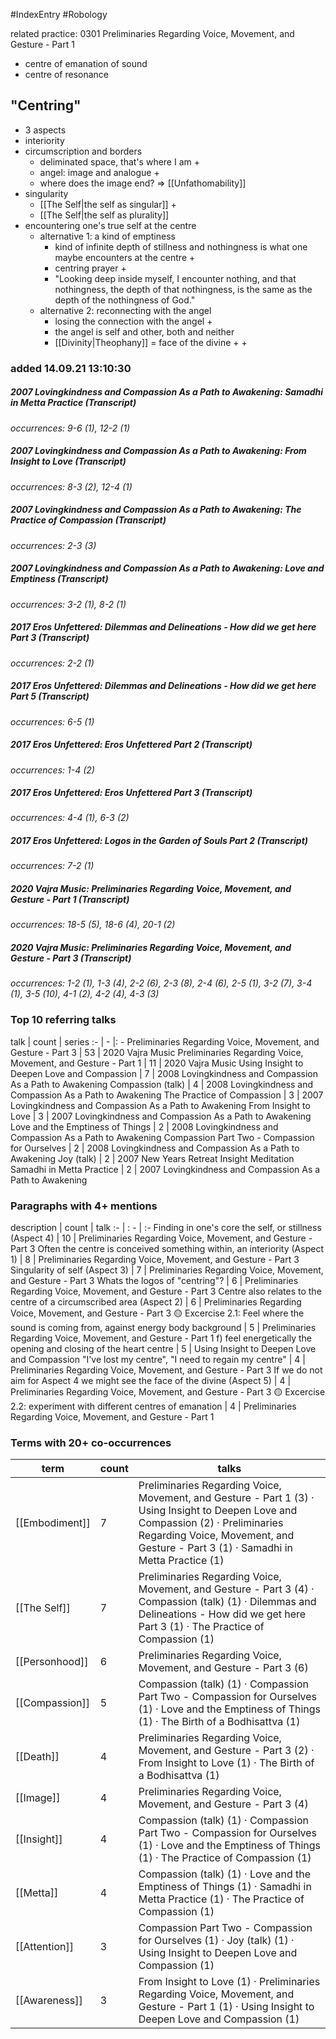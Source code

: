 #IndexEntry #Robology

related practice: <a aria-label-position="top" aria-label="0301 Preliminaries Regarding Voice, Movement, and Gesture - Part 1 > ^14-1" data-href="0301 Preliminaries Regarding Voice, Movement, and Gesture - Part 1#^14-1" class="internal-link">0301 Preliminaries Regarding Voice, Movement, and Gesture - Part 1</a>
- centre of emanation of sound
- centre of resonance

## "Centring"
- <a aria-label-position="top" aria-label="Preliminaries Regarding Voice, Movement, and Gesture - Part 3 > 0303 Preliminaries Regarding Voice Movement and Gesture - Part 3 2-2 2-2 Whats the logos of centring" data-href="Preliminaries Regarding Voice, Movement, and Gesture - Part 3#0303 Preliminaries Regarding Voice Movement and Gesture - Part 3 2-2 2-2 Whats the logos of centring" class="internal-link">3 aspects</a>
- interiority
- circumscription and borders
	- deliminated space, that's where I am <a aria-label-position="top" aria-label="0303 Preliminaries Regarding Voice, Movement, and Gesture - Part 3 > ^2-4" data-href="0303 Preliminaries Regarding Voice, Movement, and Gesture - Part 3#^2-4" class="internal-link">+</a>
	- angel: image and analogue <a aria-label-position="top" aria-label="0303 Preliminaries Regarding Voice, Movement, and Gesture - Part 3 > ^2-5" data-href="0303 Preliminaries Regarding Voice, Movement, and Gesture - Part 3#^2-5" class="internal-link">+</a>
	- where does the image end? => [[Unfathomability]]
- singularity
	- [[The Self|the self as singular]] <a aria-label-position="top" aria-label="0303 Preliminaries Regarding Voice, Movement, and Gesture - Part 3 > ^3-1" data-href="0303 Preliminaries Regarding Voice, Movement, and Gesture - Part 3#^3-1" class="internal-link">+</a>
	- [[The Self|the self as plurality]]
- encountering one's true self at the centre
	- alternative 1: a kind of <a data-href="emptiness" class="internal-link">emptiness</a>
		- kind of infinite depth of stillness and nothingness is what one maybe encounters at the centre <a aria-label-position="top" aria-label="0303 Preliminaries Regarding Voice, Movement, and Gesture - Part 3 > ^3-5" data-href="0303 Preliminaries Regarding Voice, Movement, and Gesture - Part 3#^3-5" class="internal-link">+</a>
		- centring prayer <a aria-label-position="top" aria-label="0303 Preliminaries Regarding Voice, Movement, and Gesture - Part 3 > ^4-1" data-href="0303 Preliminaries Regarding Voice, Movement, and Gesture - Part 3#^4-1" class="internal-link">+</a>
		- "Looking deep inside myself, I encounter nothing, and that nothingness, the depth of that nothingness, is the same as the depth of the nothingness of God."
	- alternative 2: reconnecting with the angel
		- losing the connection with the angel <a aria-label-position="top" aria-label="0303 Preliminaries Regarding Voice, Movement, and Gesture - Part 3 > ^2-1" data-href="0303 Preliminaries Regarding Voice, Movement, and Gesture - Part 3#^2-1" class="internal-link">+</a>
		- the angel is self and other, both and neither
		- [[Divinity|Theophany]] = face of the divine <a aria-label-position="top" aria-label="0303 Preliminaries Regarding Voice, Movement, and Gesture - Part 3 > ^2-1" data-href="0303 Preliminaries Regarding Voice, Movement, and Gesture - Part 3#^2-1" class="internal-link">+</a> <a aria-label-position="top" aria-label="0303 Preliminaries Regarding Voice, Movement, and Gesture - Part 3 > ^4-3" data-href="0303 Preliminaries Regarding Voice, Movement, and Gesture - Part 3#^4-3" class="internal-link">+</a>

### added 14.09.21 13:10:30

##### 2007 Lovingkindness and Compassion As a Path to Awakening: Samadhi in Metta Practice <a aria-label-position="top" aria-label="0122 Samadhi in Metta Practice" data-href="0122 Samadhi in Metta Practice" class="internal-link">(Transcript)</a>
_occurrences: <a aria-label-position="top" aria-label="0122 Samadhi in Metta Practice > ^9-6" data-href="0122 Samadhi in Metta Practice#^9-6" class="internal-link">9-6 (1)</a>, <a aria-label-position="top" aria-label="0122 Samadhi in Metta Practice > ^12-2" data-href="0122 Samadhi in Metta Practice#^12-2" class="internal-link">12-2 (1)</a>_

##### 2007 Lovingkindness and Compassion As a Path to Awakening: From Insight to Love <a aria-label-position="top" aria-label="0127 From Insight to Love" data-href="0127 From Insight to Love" class="internal-link">(Transcript)</a>
_occurrences: <a aria-label-position="top" aria-label="0127 From Insight to Love > ^8-3" data-href="0127 From Insight to Love#^8-3" class="internal-link">8-3 (2)</a>, <a aria-label-position="top" aria-label="0127 From Insight to Love > ^12-4" data-href="0127 From Insight to Love#^12-4" class="internal-link">12-4 (1)</a>_

##### 2007 Lovingkindness and Compassion As a Path to Awakening: The Practice of Compassion <a aria-label-position="top" aria-label="0201 The Practice of Compassion" data-href="0201 The Practice of Compassion" class="internal-link">(Transcript)</a>
_occurrences: <a aria-label-position="top" aria-label="0201 The Practice of Compassion > ^2-3" data-href="0201 The Practice of Compassion#^2-3" class="internal-link">2-3 (3)</a>_

##### 2007 Lovingkindness and Compassion As a Path to Awakening: Love and Emptiness <a aria-label-position="top" aria-label="0204 Love and Emptiness" data-href="0204 Love and Emptiness" class="internal-link">(Transcript)</a>
_occurrences: <a aria-label-position="top" aria-label="0204 Love and Emptiness > ^3-2" data-href="0204 Love and Emptiness#^3-2" class="internal-link">3-2 (1)</a>, <a aria-label-position="top" aria-label="0204 Love and Emptiness > ^8-2" data-href="0204 Love and Emptiness#^8-2" class="internal-link">8-2 (1)</a>_

##### 2017 Eros Unfettered: Dilemmas and Delineations - How did we get here Part 3 <a aria-label-position="top" aria-label="0120 Dilemmas and Delineations - How did we get here Part 3" data-href="0120 Dilemmas and Delineations - How did we get here Part 3" class="internal-link">(Transcript)</a>
_occurrences: <a aria-label-position="top" aria-label="0120 Dilemmas and Delineations - How did we get here Part 3 > ^2-2" data-href="0120 Dilemmas and Delineations - How did we get here Part 3#^2-2" class="internal-link">2-2 (1)</a>_

##### 2017 Eros Unfettered: Dilemmas and Delineations - How did we get here Part 5 <a aria-label-position="top" aria-label="0122 Dilemmas and Delineations - How did we get here Part 5" data-href="0122 Dilemmas and Delineations - How did we get here Part 5" class="internal-link">(Transcript)</a>
_occurrences: <a aria-label-position="top" aria-label="0122 Dilemmas and Delineations - How did we get here Part 5 > ^6-5" data-href="0122 Dilemmas and Delineations - How did we get here Part 5#^6-5" class="internal-link">6-5 (1)</a>_

##### 2017 Eros Unfettered: Eros Unfettered Part 2 <a aria-label-position="top" aria-label="0124 Eros Unfettered Part 2" data-href="0124 Eros Unfettered Part 2" class="internal-link">(Transcript)</a>
_occurrences: <a aria-label-position="top" aria-label="0124 Eros Unfettered Part 2 > ^1-4" data-href="0124 Eros Unfettered Part 2#^1-4" class="internal-link">1-4 (2)</a>_

##### 2017 Eros Unfettered: Eros Unfettered Part 3 <a aria-label-position="top" aria-label="0125 Eros Unfettered Part 3" data-href="0125 Eros Unfettered Part 3" class="internal-link">(Transcript)</a>
_occurrences: <a aria-label-position="top" aria-label="0125 Eros Unfettered Part 3 > ^4-4" data-href="0125 Eros Unfettered Part 3#^4-4" class="internal-link">4-4 (1)</a>, <a aria-label-position="top" aria-label="0125 Eros Unfettered Part 3 > ^6-3" data-href="0125 Eros Unfettered Part 3#^6-3" class="internal-link">6-3 (2)</a>_

##### 2017 Eros Unfettered: Logos in the Garden of Souls Part 2 <a aria-label-position="top" aria-label="0203 Logos in the Garden of Souls Part 2" data-href="0203 Logos in the Garden of Souls Part 2" class="internal-link">(Transcript)</a>
_occurrences: <a aria-label-position="top" aria-label="0203 Logos in the Garden of Souls Part 2 > ^7-2" data-href="0203 Logos in the Garden of Souls Part 2#^7-2" class="internal-link">7-2 (1)</a>_

##### 2020 Vajra Music: Preliminaries Regarding Voice, Movement, and Gesture - Part 1 <a aria-label-position="top" aria-label="0301 Preliminaries Regarding Voice, Movement, and Gesture - Part 1" data-href="0301 Preliminaries Regarding Voice, Movement, and Gesture - Part 1" class="internal-link">(Transcript)</a>
_occurrences: <a aria-label-position="top" aria-label="0301 Preliminaries Regarding Voice, Movement, and Gesture - Part 1 > ^18-5" data-href="0301 Preliminaries Regarding Voice, Movement, and Gesture - Part 1#^18-5" class="internal-link">18-5 (5)</a>, <a aria-label-position="top" aria-label="0301 Preliminaries Regarding Voice, Movement, and Gesture - Part 1 > ^18-6" data-href="0301 Preliminaries Regarding Voice, Movement, and Gesture - Part 1#^18-6" class="internal-link">18-6 (4)</a>, <a aria-label-position="top" aria-label="0301 Preliminaries Regarding Voice, Movement, and Gesture - Part 1 > ^20-1" data-href="0301 Preliminaries Regarding Voice, Movement, and Gesture - Part 1#^20-1" class="internal-link">20-1 (2)</a>_

##### 2020 Vajra Music: Preliminaries Regarding Voice, Movement, and Gesture - Part 3 <a aria-label-position="top" aria-label="0303 Preliminaries Regarding Voice, Movement, and Gesture - Part 3" data-href="0303 Preliminaries Regarding Voice, Movement, and Gesture - Part 3" class="internal-link">(Transcript)</a>
_occurrences: <a aria-label-position="top" aria-label="0303 Preliminaries Regarding Voice, Movement, and Gesture - Part 3 > ^1-2" data-href="0303 Preliminaries Regarding Voice, Movement, and Gesture - Part 3#^1-2" class="internal-link">1-2 (1)</a>, <a aria-label-position="top" aria-label="0303 Preliminaries Regarding Voice, Movement, and Gesture - Part 3 > ^1-3" data-href="0303 Preliminaries Regarding Voice, Movement, and Gesture - Part 3#^1-3" class="internal-link">1-3 (4)</a>, <a aria-label-position="top" aria-label="0303 Preliminaries Regarding Voice, Movement, and Gesture - Part 3 > ^2-2" data-href="0303 Preliminaries Regarding Voice, Movement, and Gesture - Part 3#^2-2" class="internal-link">2-2 (6)</a>, <a aria-label-position="top" aria-label="0303 Preliminaries Regarding Voice, Movement, and Gesture - Part 3 > ^2-3" data-href="0303 Preliminaries Regarding Voice, Movement, and Gesture - Part 3#^2-3" class="internal-link">2-3 (8)</a>, <a aria-label-position="top" aria-label="0303 Preliminaries Regarding Voice, Movement, and Gesture - Part 3 > ^2-4" data-href="0303 Preliminaries Regarding Voice, Movement, and Gesture - Part 3#^2-4" class="internal-link">2-4 (6)</a>, <a aria-label-position="top" aria-label="0303 Preliminaries Regarding Voice, Movement, and Gesture - Part 3 > ^2-5" data-href="0303 Preliminaries Regarding Voice, Movement, and Gesture - Part 3#^2-5" class="internal-link">2-5 (1)</a>, <a aria-label-position="top" aria-label="0303 Preliminaries Regarding Voice, Movement, and Gesture - Part 3 > ^3-2" data-href="0303 Preliminaries Regarding Voice, Movement, and Gesture - Part 3#^3-2" class="internal-link">3-2 (7)</a>, <a aria-label-position="top" aria-label="0303 Preliminaries Regarding Voice, Movement, and Gesture - Part 3 > ^3-4" data-href="0303 Preliminaries Regarding Voice, Movement, and Gesture - Part 3#^3-4" class="internal-link">3-4 (1)</a>, <a aria-label-position="top" aria-label="0303 Preliminaries Regarding Voice, Movement, and Gesture - Part 3 > ^3-5" data-href="0303 Preliminaries Regarding Voice, Movement, and Gesture - Part 3#^3-5" class="internal-link">3-5 (10)</a>, <a aria-label-position="top" aria-label="0303 Preliminaries Regarding Voice, Movement, and Gesture - Part 3 > ^4-1" data-href="0303 Preliminaries Regarding Voice, Movement, and Gesture - Part 3#^4-1" class="internal-link">4-1 (2)</a>, <a aria-label-position="top" aria-label="0303 Preliminaries Regarding Voice, Movement, and Gesture - Part 3 > ^4-2" data-href="0303 Preliminaries Regarding Voice, Movement, and Gesture - Part 3#^4-2" class="internal-link">4-2 (4)</a>, <a aria-label-position="top" aria-label="0303 Preliminaries Regarding Voice, Movement, and Gesture - Part 3 > ^4-3" data-href="0303 Preliminaries Regarding Voice, Movement, and Gesture - Part 3#^4-3" class="internal-link">4-3 (3)</a>_

### Top 10 referring talks
talk | count | series
:- | - |: -
<a data-href="Preliminaries Regarding Voice, Movement, and Gesture - Part 3" class="internal-link">Preliminaries Regarding Voice, Movement, and Gesture - Part 3</a> | 53 | <a data-href="2020 Vajra Music" class="internal-link">2020 Vajra Music</a>
<a data-href="Preliminaries Regarding Voice, Movement, and Gesture - Part 1" class="internal-link">Preliminaries Regarding Voice, Movement, and Gesture - Part 1</a> | 11 | <a data-href="2020 Vajra Music" class="internal-link">2020 Vajra Music</a>
<a data-href="Using Insight to Deepen Love and Compassion" class="internal-link">Using Insight to Deepen Love and Compassion</a> | 7 | <a data-href="2008 Lovingkindness and Compassion As a Path to Awakening" class="internal-link">2008 Lovingkindness and Compassion As a Path to Awakening</a>
<a data-href="Compassion (talk)" class="internal-link">Compassion (talk)</a> | 4 | <a data-href="2008 Lovingkindness and Compassion As a Path to Awakening" class="internal-link">2008 Lovingkindness and Compassion As a Path to Awakening</a>
<a data-href="The Practice of Compassion" class="internal-link">The Practice of Compassion</a> | 3 | <a data-href="2007 Lovingkindness and Compassion As a Path to Awakening" class="internal-link">2007 Lovingkindness and Compassion As a Path to Awakening</a>
<a data-href="From Insight to Love" class="internal-link">From Insight to Love</a> | 3 | <a data-href="2007 Lovingkindness and Compassion As a Path to Awakening" class="internal-link">2007 Lovingkindness and Compassion As a Path to Awakening</a>
<a data-href="Love and the Emptiness of Things" class="internal-link">Love and the Emptiness of Things</a> | 2 | <a data-href="2008 Lovingkindness and Compassion As a Path to Awakening" class="internal-link">2008 Lovingkindness and Compassion As a Path to Awakening</a>
<a data-href="Compassion Part Two - Compassion for Ourselves" class="internal-link">Compassion Part Two - Compassion for Ourselves</a> | 2 | <a data-href="2008 Lovingkindness and Compassion As a Path to Awakening" class="internal-link">2008 Lovingkindness and Compassion As a Path to Awakening</a>
<a data-href="Joy (talk)" class="internal-link">Joy (talk)</a> | 2 | <a data-href="2007 New Years Retreat Insight Meditation" class="internal-link">2007 New Years Retreat Insight Meditation</a>
<a data-href="Samadhi in Metta Practice" class="internal-link">Samadhi in Metta Practice</a> | 2 | <a data-href="2007 Lovingkindness and Compassion As a Path to Awakening" class="internal-link">2007 Lovingkindness and Compassion As a Path to Awakening</a>

### Paragraphs with 4+ mentions
description | count | talk
:- | : - | :-
<a aria-label-position="top" aria-label="Preliminaries Regarding Voice, Movement, and Gesture - Part 3 > Finding in ones core the self or stillness Aspect 4" data-href="Preliminaries Regarding Voice, Movement, and Gesture - Part 3#Finding in one's core the self or stillness Aspect 4" class="internal-link">Finding in one&#x27;s core the self, or stillness (Aspect 4)</a> | 10 | <a data-href="Preliminaries Regarding Voice, Movement, and Gesture - Part 3" class="internal-link">Preliminaries Regarding Voice, Movement, and Gesture - Part 3</a>
<a aria-label-position="top" aria-label="Preliminaries Regarding Voice, Movement, and Gesture - Part 3 > Often the centre is conceived something within an interiority Aspect 1" data-href="Preliminaries Regarding Voice, Movement, and Gesture - Part 3#Often the centre is conceived something within an interiority Aspect 1" class="internal-link">Often the centre is conceived something within, an interiority (Aspect 1)</a> | 8 | <a data-href="Preliminaries Regarding Voice, Movement, and Gesture - Part 3" class="internal-link">Preliminaries Regarding Voice, Movement, and Gesture - Part 3</a>
<a aria-label-position="top" aria-label="Preliminaries Regarding Voice, Movement, and Gesture - Part 3 > Singularity of self Aspect 3" data-href="Preliminaries Regarding Voice, Movement, and Gesture - Part 3#Singularity of self Aspect 3" class="internal-link">Singularity of self (Aspect 3)</a> | 7 | <a data-href="Preliminaries Regarding Voice, Movement, and Gesture - Part 3" class="internal-link">Preliminaries Regarding Voice, Movement, and Gesture - Part 3</a>
<a aria-label-position="top" aria-label="Preliminaries Regarding Voice, Movement, and Gesture - Part 3 > Whats the logos of centring" data-href="Preliminaries Regarding Voice, Movement, and Gesture - Part 3#Whats the logos of centring" class="internal-link">Whats the logos of &quot;centring&quot;?</a> | 6 | <a data-href="Preliminaries Regarding Voice, Movement, and Gesture - Part 3" class="internal-link">Preliminaries Regarding Voice, Movement, and Gesture - Part 3</a>
<a aria-label-position="top" aria-label="Preliminaries Regarding Voice, Movement, and Gesture - Part 3 > Centre also relates to the centre of a circumscribed area Aspect 2" data-href="Preliminaries Regarding Voice, Movement, and Gesture - Part 3#Centre also relates to the centre of a circumscribed area Aspect 2" class="internal-link">Centre also relates to the centre of a circumscribed area (Aspect 2)</a> | 6 | <a data-href="Preliminaries Regarding Voice, Movement, and Gesture - Part 3" class="internal-link">Preliminaries Regarding Voice, Movement, and Gesture - Part 3</a>
<a aria-label-position="top" aria-label="Preliminaries Regarding Voice, Movement, and Gesture - Part 1 > 🟡 Excercise 2 1 Feel where the sound is coming from against energy body background" data-href="Preliminaries Regarding Voice, Movement, and Gesture - Part 1#🟡 Excercise 2 1 Feel where the sound is coming from against energy body background" class="internal-link">🟡 Excercise 2.1: Feel where the sound is coming from, against energy body background</a> | 5 | <a data-href="Preliminaries Regarding Voice, Movement, and Gesture - Part 1" class="internal-link">Preliminaries Regarding Voice, Movement, and Gesture - Part 1</a>
<a aria-label-position="top" aria-label="Using Insight to Deepen Love and Compassion > f feel energetically the opening and closing of the heart centre" data-href="Using Insight to Deepen Love and Compassion#f feel energetically the opening and closing of the heart centre" class="internal-link">f) feel energetically the opening and closing of the heart centre</a> | 5 | <a data-href="Using Insight to Deepen Love and Compassion" class="internal-link">Using Insight to Deepen Love and Compassion</a>
<a aria-label-position="top" aria-label="Preliminaries Regarding Voice, Movement, and Gesture - Part 3 > Ive lost my centre I need to regain my centre" data-href="Preliminaries Regarding Voice, Movement, and Gesture - Part 3#I've lost my centre I need to regain my centre" class="internal-link">&quot;I&#x27;ve lost my centre&quot;, &quot;I need to regain my centre&quot;</a> | 4 | <a data-href="Preliminaries Regarding Voice, Movement, and Gesture - Part 3" class="internal-link">Preliminaries Regarding Voice, Movement, and Gesture - Part 3</a>
<a aria-label-position="top" aria-label="Preliminaries Regarding Voice, Movement, and Gesture - Part 3 > If we do not aim for Aspect 4 we might see the face of the divine Aspect 5" data-href="Preliminaries Regarding Voice, Movement, and Gesture - Part 3#If we do not aim for Aspect 4 we might see the face of the divine Aspect 5" class="internal-link">If we do not aim for Aspect 4 we might see the face of the divine (Aspect 5)</a> | 4 | <a data-href="Preliminaries Regarding Voice, Movement, and Gesture - Part 3" class="internal-link">Preliminaries Regarding Voice, Movement, and Gesture - Part 3</a>
<a aria-label-position="top" aria-label="Preliminaries Regarding Voice, Movement, and Gesture - Part 1 > 🟡 Excercise 2 2 experiment with different centres of emanation" data-href="Preliminaries Regarding Voice, Movement, and Gesture - Part 1#🟡 Excercise 2 2 experiment with different centres of emanation" class="internal-link">🟡 Excercise 2.2: experiment with different centres of emanation</a> | 4 | <a data-href="Preliminaries Regarding Voice, Movement, and Gesture - Part 1" class="internal-link">Preliminaries Regarding Voice, Movement, and Gesture - Part 1</a>

### Terms with 20+ co-occurrences
term | count | talks
-|-|-
[[Embodiment]] | 7 | <span class="counts"><a data-href="Preliminaries Regarding Voice, Movement, and Gesture - Part 1" class="internal-link">Preliminaries Regarding Voice, Movement, and Gesture - Part 1</a> (3) · <a data-href="Using Insight to Deepen Love and Compassion" class="internal-link">Using Insight to Deepen Love and Compassion</a> (2) · <a data-href="Preliminaries Regarding Voice, Movement, and Gesture - Part 3" class="internal-link">Preliminaries Regarding Voice, Movement, and Gesture - Part 3</a> (1) · <a data-href="Samadhi in Metta Practice" class="internal-link">Samadhi in Metta Practice</a> (1)</span> 
[[The Self]] | 7 | <span class="counts"><a data-href="Preliminaries Regarding Voice, Movement, and Gesture - Part 3" class="internal-link">Preliminaries Regarding Voice, Movement, and Gesture - Part 3</a> (4) · <a data-href="Compassion (talk)" class="internal-link">Compassion (talk)</a> (1) · <a data-href="Dilemmas and Delineations - How did we get here Part 3" class="internal-link">Dilemmas and Delineations - How did we get here Part 3</a> (1) · <a data-href="The Practice of Compassion" class="internal-link">The Practice of Compassion</a> (1)</span> 
[[Personhood]] | 6 | <span class="counts"><a data-href="Preliminaries Regarding Voice, Movement, and Gesture - Part 3" class="internal-link">Preliminaries Regarding Voice, Movement, and Gesture - Part 3</a> (6)</span> 
[[Compassion]] | 5 | <span class="counts"><a data-href="Compassion (talk)" class="internal-link">Compassion (talk)</a> (1) · <a data-href="Compassion Part Two - Compassion for Ourselves" class="internal-link">Compassion Part Two - Compassion for Ourselves</a> (1) · <a data-href="Love and the Emptiness of Things" class="internal-link">Love and the Emptiness of Things</a> (1) · <a data-href="The Birth of a Bodhisattva" class="internal-link">The Birth of a Bodhisattva</a> (1)</span> 
[[Death]] | 4 | <span class="counts"><a data-href="Preliminaries Regarding Voice, Movement, and Gesture - Part 3" class="internal-link">Preliminaries Regarding Voice, Movement, and Gesture - Part 3</a> (2) · <a data-href="From Insight to Love" class="internal-link">From Insight to Love</a> (1) · <a data-href="The Birth of a Bodhisattva" class="internal-link">The Birth of a Bodhisattva</a> (1)</span> 
[[Image]] | 4 | <span class="counts"><a data-href="Preliminaries Regarding Voice, Movement, and Gesture - Part 3" class="internal-link">Preliminaries Regarding Voice, Movement, and Gesture - Part 3</a> (4)</span> 
[[Insight]] | 4 | <span class="counts"><a data-href="Compassion (talk)" class="internal-link">Compassion (talk)</a> (1) · <a data-href="Compassion Part Two - Compassion for Ourselves" class="internal-link">Compassion Part Two - Compassion for Ourselves</a> (1) · <a data-href="Love and the Emptiness of Things" class="internal-link">Love and the Emptiness of Things</a> (1) · <a data-href="The Practice of Compassion" class="internal-link">The Practice of Compassion</a> (1)</span> 
[[Metta]] | 4 | <span class="counts"><a data-href="Compassion (talk)" class="internal-link">Compassion (talk)</a> (1) · <a data-href="Love and the Emptiness of Things" class="internal-link">Love and the Emptiness of Things</a> (1) · <a data-href="Samadhi in Metta Practice" class="internal-link">Samadhi in Metta Practice</a> (1) · <a data-href="The Practice of Compassion" class="internal-link">The Practice of Compassion</a> (1)</span> 
[[Attention]] | 3 | <span class="counts"><a data-href="Compassion Part Two - Compassion for Ourselves" class="internal-link">Compassion Part Two - Compassion for Ourselves</a> (1) · <a data-href="Joy (talk)" class="internal-link">Joy (talk)</a> (1) · <a data-href="Using Insight to Deepen Love and Compassion" class="internal-link">Using Insight to Deepen Love and Compassion</a> (1)</span> 
[[Awareness]] | 3 | <span class="counts"><a data-href="From Insight to Love" class="internal-link">From Insight to Love</a> (1) · <a data-href="Preliminaries Regarding Voice, Movement, and Gesture - Part 1" class="internal-link">Preliminaries Regarding Voice, Movement, and Gesture - Part 1</a> (1) · <a data-href="Using Insight to Deepen Love and Compassion" class="internal-link">Using Insight to Deepen Love and Compassion</a> (1)</span> 

